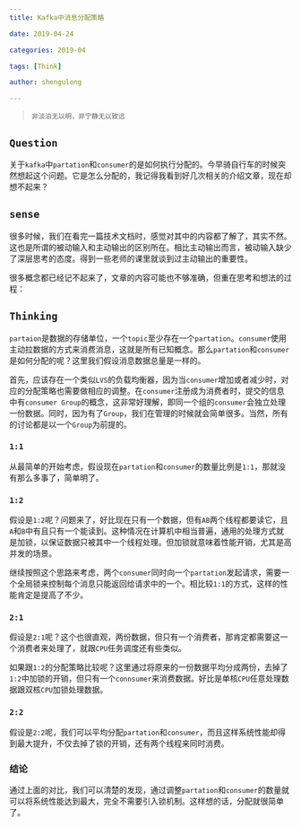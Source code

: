 ```yaml
---
title: Kafka中消息分配策略

date: 2019-04-24

categories: 2019-04

tags: [Think]

author: shengulong

---
```


> `非淡泊无以明，非宁静无以致远`

## `Question`

关于`kafka`中`partation`和`consumer`的是如何执行分配的。今早骑自行车的时候突然想起这个问题。它是怎么分配的，我记得我看到好几次相关的介绍文章，现在却想不起来？

## `sense`

很多时候，我们在看完一篇技术文档时，感觉对其中的内容都了解了，其实不然。这也是所谓的被动输入和主动输出的区别所在。相比主动输出而言，被动输入缺少了深层思考的态度。得到一些老师的课里就谈到过主动输出的重要性。

很多概念都已经记不起来了，文章的内容可能也不够准确，但重在思考和想法的过程：

## `Thinking`

`partaion`是数据的存储单位，一个`topic`至少存在一个`partation`。`consumer`使用主动拉数据的方式来消费消息，这就是所有已知概念。那么`partation`和`consumer`是如何分配的呢？这里我们假设消息数据总量是一样的。

首先，应该存在一个类似`LVS`的负载均衡器，因为当`consumer`增加或者减少时，对应的分配策略也需要做相应的调整。在`consumer`注册成为消费者时，提交的信息中有`consumer Group`的概念，这非常好理解，即同一个组的`consumer`会独立处理一份数据。同时，因为有了`Group`，我们在管理的时候就会简单很多。当然，所有的讨论都是以一个`Group`为前提的。

### `1:1`

从最简单的开始考虑，假设现在`partation`和`consumer`的数量比例是`1:1`，那就没有那么多事了，简单明了。

### `1:2`

假设是`1:2`呢？问题来了，好比现在只有一个数据，但有`AB`两个线程都要读它，且`A`和`B`中有且只有一个能读到。这种情况在计算机中相当普遍，通用的处理方式就是加锁，以保证数据只被其中一个线程处理。但加锁就意味着性能开销，尤其是高并发的场景。

继续按照这个思路来考虑，两个`consumer`同时向一个`partation`发起请求，需要一个全局锁来控制每个消息只能返回给请求中的一个。相比较`1:1`的方式，这样的性能肯定是提高了不少。

### `2:1`

假设是`2:1`呢？这个也很直观，两份数据，但只有一个消费者，那肯定都需要这一个消费者来处理了，就跟`CPU`任务调度还有些类似。

如果跟`1:2`的分配策略比较呢？这里通过将原来的一份数据平均分成两份，去掉了`1:2`中加锁的开销，但只有一个`connsumer`来消费数据。好比是单核`CPU`任意处理数据跟双核`CPU`加锁处理数据。

### `2:2`

假设是`2:2`呢，我们可以平均分配`partation`和`consumer`，而且这样系统性能却得到最大提升，不仅去掉了锁的开销，还有两个线程来同时消费。

### 结论

通过上面的对比，我们可以清楚的发现，通过调整`partation`和`consumer`的数量就可以将系统性能达到最大，完全不需要引入锁机制。这样想的话，分配就很简单了。
